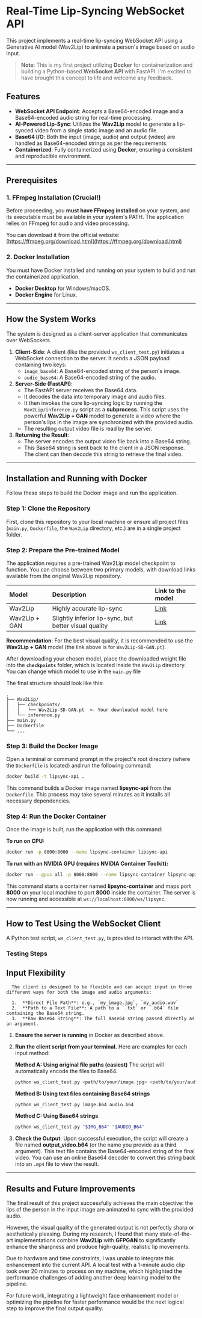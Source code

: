 # Real-Time Lip-Syncing WebSocket API

This project implements a real-time lip-syncing WebSocket API using a Generative AI model (Wav2Lip) to animate a person's image based on audio input.

> **Note**: This is my first project utilizing **Docker** for containerization and building a Python-based **WebSocket API** with FastAPI. I'm excited to have brought this concept to life and welcome any feedback.

## Features

* **WebSocket API Endpoint**: Accepts a Base64-encoded image and a Base64-encoded audio string for real-time processing.
* **AI-Powered Lip-Sync**: Utilizes the **Wav2Lip** model to generate a lip-synced video from a single static image and an audio file.
* **Base64 I/O**: Both the input (image, audio) and output (video) are handled as Base64-encoded strings as per the requirements.
* **Containerized**: Fully containerized using **Docker**, ensuring a consistent and reproducible environment.

---

## Prerequisites

### **1. FFmpeg Installation (Crucial!)**

Before proceeding, you **must have FFmpeg installed** on your system, and its executable must be available in your system's PATH. The application relies on FFmpeg for audio and video processing.

You can download it from the official website: [https://ffmpeg.org/download.html](https://ffmpeg.org/download.html)

### **2. Docker Installation**

You must have Docker installed and running on your system to build and run the containerized application.

* **Docker Desktop** for Windows/macOS.
* **Docker Engine** for Linux.

---

## How the System Works

The system is designed as a client-server application that communicates over WebSockets.

1.  **Client-Side**: A client (like the provided `ws_client_test.py`) initiates a WebSocket connection to the server. It sends a JSON payload containing two keys:
    * `image_base64`: A Base64-encoded string of the person's image.
    * `audio_base64`: A Base64-encoded string of the audio.
2.  **Server-Side (FastAPI)**:
    * The FastAPI server receives the Base64 data.
    * It decodes the data into temporary image and audio files.
    * It then invokes the core lip-syncing logic by running the `Wav2Lip/inference.py` script as a **subprocess**. This script uses the powerful **Wav2Lip + GAN** model to generate a video where the person's lips in the image are synchronized with the provided audio.
    * The resulting output video file is read by the server.
3.  **Returning the Result**:
    * The server encodes the output video file back into a Base64 string.
    * This Base64 string is sent back to the client in a JSON response. The client can then decode this string to retrieve the final video.

---

## Installation and Running with Docker

Follow these steps to build the Docker image and run the application.

### **Step 1: Clone the Repository**

First, clone this repository to your local machine or ensure all project files (`main.py`, `Dockerfile`, the `Wav2Lip` directory, etc.) are in a single project folder.

### **Step 2: Prepare the Pre-trained Model**

The application requires a pre-trained Wav2Lip model checkpoint to function. You can choose between two primary models, with download links available from the original Wav2Lip repository.

| Model         | Description                                       | Link to the model                                                                                        |
| :------------ | :------------------------------------------------- | :------------------------------------------------------------------------------------------------------- |
| Wav2Lip       | Highly accurate lip-sync                           | [Link](https://drive.google.com/drive/folders/153HLrqlBNxzZcHi17PEvP09kkAfzRshM?usp=share_link)           |
| Wav2Lip + GAN | Slightly inferior lip-sync, but better visual quality | [Link](https://drive.google.com/file/d/15G3U08c8xsCkOqQxE38Z2XXDnPcOptNk/view?usp=share_link) |

**Recommendation**: For the best visual quality, it is recommended to use the **Wav2Lip + GAN** model (the link above is for `Wav2Lip-SD-GAN.pt`).

After downloading your chosen model, place the downloaded weight file into the **`checkpoints`** folder, which is located inside the `Wav2Lip` directory. You can change which model to use in the `main.py` file

The final structure should look like this:

```
.
├── Wav2Lip/
│   ├── checkpoints/
│   │   └── Wav2Lip-SD-GAN.pt  <- Your downloaded model here
│   └── inference.py
├── main.py
├── Dockerfile
└── ...
```

### **Step 3: Build the Docker Image**

Open a terminal or command prompt in the project's root directory (where the `Dockerfile` is located) and run the following command:

```bash
docker build -t lipsync-api .
```

This command builds a Docker image named **lipsync-api** from the `Dockerfile`. This process may take several minutes as it installs all necessary dependencies.

### **Step 4: Run the Docker Container**

Once the image is built, run the application with this command:

**To run on CPU:**

```bash
docker run -p 8000:8000 --name lipsync-container lipsync-api
```

**To run with an NVIDIA GPU (requires NVIDIA Container Toolkit):**

```bash
docker run --gpus all -p 8000:8000 --name lipsync-container lipsync-api
```

This command starts a container named **lipsync-container** and maps port **8000** on your local machine to port **8000** inside the container. The server is now running and accessible at `ws://localhost:8000/ws/lipsync`.

---

## How to Test Using the WebSocket Client

A Python test script, `ws_client_test.py`, is provided to interact with the API.



### **Testing Steps**
   ## **Input Flexibility**

      The client is designed to be flexible and can accept input in three different ways for both the image and audio arguments:
      
      1.  **Direct File Path**: e.g., `my_image.jpg`, `my_audio.wav`
      2.  **Path to a Text File**: A path to a `.txt` or `.b64` file containing the Base64 string.
      3.  **Raw Base64 String**: The full Base64 string passed directly as an argument.

1.  **Ensure the server is running** in Docker as described above.

2.  **Run the client script from your terminal.** Here are examples for each input method:

    **Method A: Using original file paths (easiest)**
    The script will automatically encode the files to Base64.

    ```bash
    python ws_client_test.py <path/to/your/image.jpg> <path/to/your/audio.wav>
    ```

    **Method B: Using text files containing Base64 strings**
    
    ```bash
    python ws_client_test.py image.b64 audio.b64
    ```

    **Method C: Using Base64 strings**
    
    ```bash
    python ws_client_test.py "$IMG_B64" "$AUDIO_B64" 
    ```

3.  **Check the Output**: Upon successful execution, the script will create a file named **output_video.b64** (or the name you provide as a third argument). This text file contains the Base64-encoded string of the final video. You can use an online Base64 decoder to convert this string back into an `.mp4` file to view the result.

---

## Results and Future Improvements

The final result of this project successfully achieves the main objective: the lips of the person in the input image are animated to sync with the provided audio.

However, the visual quality of the generated output is not perfectly sharp or aesthetically pleasing. During my research, I found that many state-of-the-art implementations combine **Wav2Lip** with **GFPGAN** to significantly enhance the sharpness and produce high-quality, realistic lip movements.

Due to hardware and time constraints, I was unable to integrate this enhancement into the current API. A local test with a 1-minute audio clip took over 20 minutes to process on my machine, which highlighted the performance challenges of adding another deep learning model to the pipeline.

For future work, integrating a lightweight face enhancement model or optimizing the pipeline for faster performance would be the next logical step to improve the final output quality.
